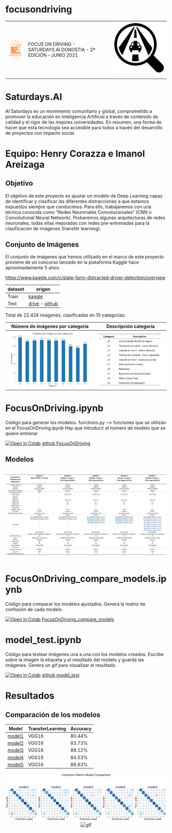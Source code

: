 # focusondriving

|  |  | |
|---------------------------------------------|----------|------------|
|  ![saturdays](doc/saturdaysai_donosti.png)  | FOCUS ON DRIVING - SATURDAYS.AI DONOSTIA - 2ª EDICIÓN – JUNIO 2021 |![logo](doc/logo_focusondriving.PNG)|

# Saturdays.AI

AI Saturdays es un movimiento comunitario y global, comprometido a promover la educación en Inteligencia Artificial a través de contenido de calidad y el rigor de las mejores universidades.
En resumen, una forma de hacer que esta tecnología sea accesible para todos a través del desarrollo de proyectos con impacto social.

# Equipo: Henry Corazza e Imanol Areizaga
## Objetivo
El objetivo de este proyecto es ajustar un modelo de Deep Learning capaz de identificar y clasificar las diferentes distracciones a que estamos expuestos siempre que conducimos.
Para ello, trabajaremos con una técnica conocida como “Redes Neuronales Convolucionales” (CNN o Convolutional Neural Network).
Probaremos algunas arquitecturas de redes neuronales, todas ellas mejoradas con redes pre-entrenadas para la clasificación de imágenes (transfer learning).

## Conjunto de Imágenes
El conjunto de imágenes que hemos utilizado en el marco de este proyecto proviene de un concurso lanzado en la plataforma Kaggle hace aproximadamente 5 años: 

https://www.kaggle.com/c/state-farm-distracted-driver-detection/overview 

dataset|origen|
|-------|------|
| Train |[kaggle](https://www.kaggle.com/c/state-farm-distracted-driver-detection/data?select=imgs)|
| Test  |[drive](https://drive.google.com/drive/folders/1Me6BfHUGM4JRzmKc4FnlmaYB5Kbs73gc?usp=sharing) - [github](src/img/test)|


Total de 22.424 imágenes, clasificadas en 10 categorías:

<center>

|Número de imágenes por categoría | Descripción categoría|
|---------------------------------|----------------------|
|  ![img_categorias](doc/categorias_img.PNG)  | ![img_categorias](doc/categorias_descripcion.PNG) |


</center>

# FocusOnDriving.ipynb
Código para generar los modelos.
functions.py --> funciones que se utilizan en el FocusOnDriving.ipynb
Hay que introducir el número de modelo que se quiere entrenar

[![Open In Colab](https://colab.research.google.com/assets/colab-badge.svg)](https://colab.research.google.com/github/iareizagau/focusondriving/blob/main/src/FocusOnDriving.ipynb) [github FocusOnDriving](src/FocusOnDriving.ipynb) 


## Modelos

![tabla_modelos](doc/tabla_modelos.jpeg)

# FocusOnDriving_compare_models.ipynb
Código para comparar los modelos ajustados. Genera la matriz de confusión de cada modelo.

[![Open In Colab](https://colab.research.google.com/assets/colab-badge.svg)](https://colab.research.google.com/github/iareizagau/focusondriving/blob/main/src/FocusOnDriving_compare_models.ipynb) [FocusOnDriving_compare_models](src/FocusOnDriving_compare_models.ipynb)



# model_test.ipynb
Código para testear imágenes una a una con los modelos creados. Escribe sobre la imagen la etiqueta y el resultado del modelo y guarda las imágenes. Genera un gif para visualizar el resultado.

[![Open In Colab](https://colab.research.google.com/assets/colab-badge.svg)](https://colab.research.google.com/github/iareizagau/focusondriving/blob/main/src/model_test.ipynb) [github model_test](src/model_test.ipynb)

# Resultados
## Comparación de los modelos

<center>

|Model|TransferLearning|Accuracy|
|-----|----------------|--------|
|  [model1](https://drive.google.com/file/d/13UQPCI5cHjP8WRA07RmfbkXVrplu3wne/view?usp=sharing)  |     VGG16      | 80.44% |
|  [model2](https://drive.google.com/file/d/1jSfnr8i51t90xX6FHvl1Vd3jAuLsHaMV/view?usp=sharing)  |     VGG16      | 83.73% |
|  [model3](https://drive.google.com/file/d/1x6ACmg7X8QbP6HSbTE1iMnbdythLz9cE/view?usp=sharing)  |     VGG16      | 88.12% |
|  [model4](https://drive.google.com/file/d/1YdAlemOrfsvTm4XR89Kib-kfOT3Nr7by/view?usp=sharing)  |     VGG19      | 84.53% |
|  [model5](https://drive.google.com/file/d/1XTd2epMd6NbRKtYGNoGGq8yi5O2vVjNI/view?usp=sharing)  |     VGG16      | 86.63% |

</center>


<center>

![img](src/img/comparacion_modelos.png)
![gif](doc/result.gif)

</center>

